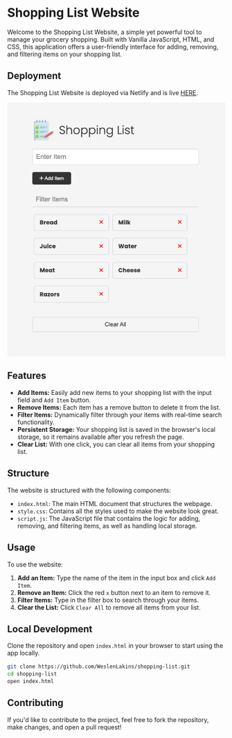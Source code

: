 # Shopping List Website

Welcome to the Shopping List Website, a simple yet powerful tool to manage your grocery shopping.
Built with Vanilla JavaScript, HTML, and CSS, this application offers a user-friendly interface
for adding, removing, and filtering items on your shopping list.

## Deployment

The Shopping List Website is deployed via Netlify and is live
[HERE](https://master--magnificent-phoenix-49f7b7.netlify.app/).

![Screen Shot of UI.](image.png)

## Features

- **Add Items:** Easily add new items to your shopping list with the input field and `Add Item` button.
- **Remove Items:** Each item has a remove button to delete it from the list.
- **Filter Items:** Dynamically filter through your items with real-time search functionality.
- **Persistent Storage:** Your shopping list is saved in the browser's local storage, so it remains
  available after you refresh the page.
- **Clear List:** With one click, you can clear all items from your shopping list.

## Structure

The website is structured with the following components:

- `index.html`: The main HTML document that structures the webpage.
- `style.css`: Contains all the styles used to make the website look great.
- `script.js`: The JavaScript file that contains the logic for adding, removing, and filtering items,
  as well as handling local storage.

## Usage

To use the website:

1. **Add an Item:** Type the name of the item in the input box and click `Add Item`.
2. **Remove an Item:** Click the red `x` button next to an item to remove it.
3. **Filter Items:** Type in the filter box to search through your items.
4. **Clear the List:** Click `Clear All` to remove all items from your list.

## Local Development

Clone the repository and open `index.html` in your browser to start using the app locally.

```bash
git clone https://github.com/WeslenLakins/shopping-list.git
cd shopping-list
open index.html
```

## Contributing

If you'd like to contribute to the project, feel free to fork the repository, make changes, and open a pull request!
